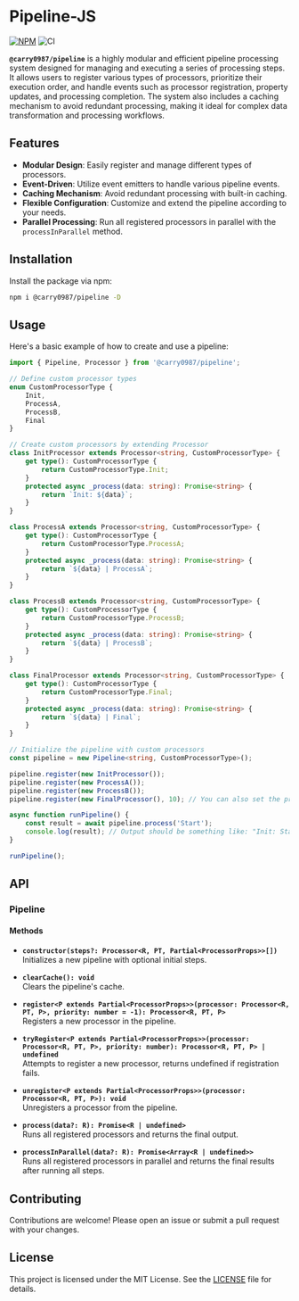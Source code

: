 # Pipeline-JS
[![NPM](https://img.shields.io/npm/v/@carry0987/pipeline.svg)](https://www.npmjs.com/package/@carry0987/pipeline) ![CI](https://github.com/carry0987/Pipeline-JS/actions/workflows/ci.yml/badge.svg)  

**`@carry0987/pipeline`** is a highly modular and efficient pipeline processing system designed for managing and executing a series of processing steps. It allows users to register various types of processors, prioritize their execution order, and handle events such as processor registration, property updates, and processing completion. The system also includes a caching mechanism to avoid redundant processing, making it ideal for complex data transformation and processing workflows.

## Features
- **Modular Design**: Easily register and manage different types of processors.
- **Event-Driven**: Utilize event emitters to handle various pipeline events.
- **Caching Mechanism**: Avoid redundant processing with built-in caching.
- **Flexible Configuration**: Customize and extend the pipeline according to your needs.
- **Parallel Processing**: Run all registered processors in parallel with the `processInParallel` method.

## Installation
Install the package via npm:

```bash
npm i @carry0987/pipeline -D
```

## Usage
Here's a basic example of how to create and use a pipeline:

```typescript
import { Pipeline, Processor } from '@carry0987/pipeline';

// Define custom processor types
enum CustomProcessorType {
    Init,
    ProcessA,
    ProcessB,
    Final
}

// Create custom processors by extending Processor
class InitProcessor extends Processor<string, CustomProcessorType> {
    get type(): CustomProcessorType {
        return CustomProcessorType.Init;
    }
    protected async _process(data: string): Promise<string> {
        return `Init: ${data}`;
    }
}

class ProcessA extends Processor<string, CustomProcessorType> {
    get type(): CustomProcessorType {
        return CustomProcessorType.ProcessA;
    }
    protected async _process(data: string): Promise<string> {
        return `${data} | ProcessA`;
    }
}

class ProcessB extends Processor<string, CustomProcessorType> {
    get type(): CustomProcessorType {
        return CustomProcessorType.ProcessB;
    }
    protected async _process(data: string): Promise<string> {
        return `${data} | ProcessB`;
    }
}

class FinalProcessor extends Processor<string, CustomProcessorType> {
    get type(): CustomProcessorType {
        return CustomProcessorType.Final;
    }
    protected async _process(data: string): Promise<string> {
        return `${data} | Final`;
    }
}

// Initialize the pipeline with custom processors
const pipeline = new Pipeline<string, CustomProcessorType>();

pipeline.register(new InitProcessor());
pipeline.register(new ProcessA());
pipeline.register(new ProcessB());
pipeline.register(new FinalProcessor(), 10); // You can also set the priority

async function runPipeline() {
    const result = await pipeline.process('Start');
    console.log(result); // Output should be something like: "Init: Start | ProcessA | ProcessB | Final"
}

runPipeline();
```

## API
### Pipeline
#### Methods
- **`constructor(steps?: Processor<R, PT, Partial<ProcessorProps>>[])`**  
  Initializes a new pipeline with optional initial steps.

- **`clearCache(): void`**  
  Clears the pipeline's cache.

- **`register<P extends Partial<ProcessorProps>>(processor: Processor<R, PT, P>, priority: number = -1): Processor<R, PT, P>`**  
  Registers a new processor in the pipeline.

- **`tryRegister<P extends Partial<ProcessorProps>>(processor: Processor<R, PT, P>, priority: number): Processor<R, PT, P> | undefined`**  
  Attempts to register a new processor, returns undefined if registration fails.

- **`unregister<P extends Partial<ProcessorProps>>(processor: Processor<R, PT, P>): void`**  
  Unregisters a processor from the pipeline.

- **`process(data?: R): Promise<R | undefined>`**  
  Runs all registered processors and returns the final output.

- **`processInParallel(data?: R): Promise<Array<R | undefined>>`**  
  Runs all registered processors in parallel and returns the final results after running all steps.

## Contributing
Contributions are welcome! Please open an issue or submit a pull request with your changes.

## License
This project is licensed under the MIT License. See the [LICENSE](LICENSE) file for details.
